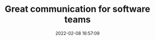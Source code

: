 ---
date: 2022-02-08 16:57:09
link:
  source: pocket
  source_url: https://getpocket.com
  text: Great communication for software teams
  url: https://werd.io/2022/great-communication-for-software-teams
source: pocket
syndicated:
- type: pocket
  url: https://werd.io/2022/great-communication-for-software-teams
- type: mastodon
  url: https://mastodon.technology/users/roytang/statuses/108975084093895370
- type: twitter
  url: https://twitter.com/roytang/status/1568639693901950977/
title: Great communication for software teams
---